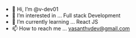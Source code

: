 - 👋 Hi, I’m @v-dev01
- 👀 I’m interested in ... Full stack Development
- 🌱 I’m currently learning ... React JS
- 📫 How to reach me ... vasanthvdev@gmail.com

<!---
v-dev01/v-dev01 is a ✨ special ✨ repository because its `README.md` (this file) appears on your GitHub profile.
You can click the Preview link to take a look at your changes.
--->
